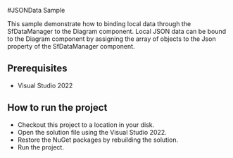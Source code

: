 #JSONData Sample

This sample demonstrate how to binding local data through the SfDataManager to the Diagram component. Local JSON data can be bound to the Diagram component by assigning the array of objects to the Json property of the SfDataManager component.



## Prerequisites

* Visual Studio 2022

## How to run the project

* Checkout this project to a location in your disk.
* Open the solution file using the Visual Studio 2022.
* Restore the NuGet packages by rebuilding the solution.
* Run the project.
